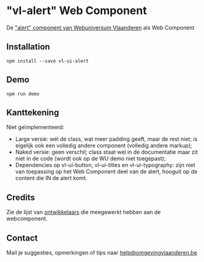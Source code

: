 # "vl-alert" Web Component
De ["alert" component van Webuniversum Vlaanderen](https://overheid.vlaanderen.be/webuniversum/v3/documentation/components/vl-ui-alert) als Web Component


## Installation
```
npm install --save vl-ui-alert
```

## Demo
```
npm run demo
```

## Kanttekening
Niet geïmplementeerd:
* Large versie: wél de class, wat meer padding geeft, maar de rest niet; is eigelijk ook een volledig andere component (volledig andere markup);
* Naked versie: geen verschil; class staat wel in de documentatie maar zit niet in de code (wordt ook op de WU demo niet toegepast);
* Dependencies op vl-ui-button, vl-ui-titles en vl-ui-typography: zijn niet van toepassing op het Web Component deel van de alert, hooguit op de content die IN de alert komt. 

## Credits
Zie de lijst van [ontwikkelaars](https://github.com/milieuinfo/webcomponent-vl-ui-alert/graphs/contributors) die meegewerkt hebben aan de webcomponent.

## Contact
Mail je suggesties, opmerkingen of tips naar [help@omgevingvlaanderen.be](mailto:help@omgevingvlaanderen.be)

